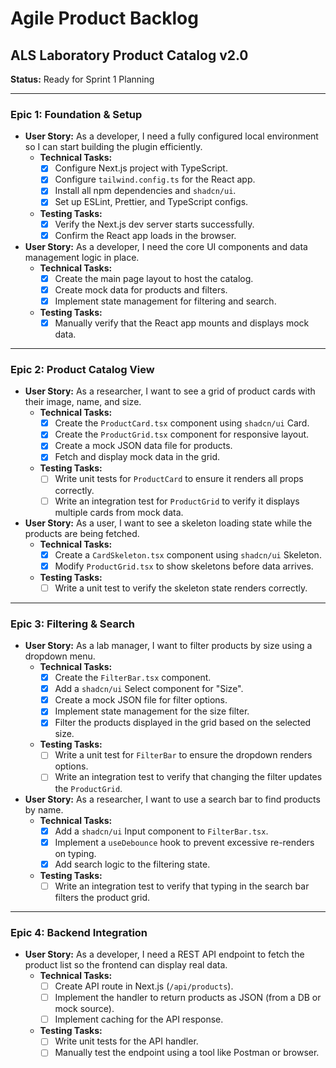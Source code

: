 # Agile Product Backlog
## ALS Laboratory Product Catalog v2.0

**Status:** Ready for Sprint 1 Planning

---

### Epic 1: Foundation & Setup

* **User Story:** As a developer, I need a fully configured local environment so I can start building the plugin efficiently.
    * **Technical Tasks:**
        * [x] Configure Next.js project with TypeScript.
        * [x] Configure `tailwind.config.ts` for the React app.
        * [x] Install all npm dependencies and `shadcn/ui`.
        * [x] Set up ESLint, Prettier, and TypeScript configs.
    * **Testing Tasks:**
        * [x] Verify the Next.js dev server starts successfully.
        * [x] Confirm the React app loads in the browser.

* **User Story:** As a developer, I need the core UI components and data management logic in place.
    * **Technical Tasks:**
        * [x] Create the main page layout to host the catalog.
        * [x] Create mock data for products and filters.
        * [x] Implement state management for filtering and search.
    * **Testing Tasks:**
        * [x] Manually verify that the React app mounts and displays mock data.

---

### Epic 2: Product Catalog View

* **User Story:** As a researcher, I want to see a grid of product cards with their image, name, and size.
    * **Technical Tasks:**
        * [x] Create the `ProductCard.tsx` component using `shadcn/ui` Card.
        * [x] Create the `ProductGrid.tsx` component for responsive layout.
        * [x] Create a mock JSON data file for products.
        * [x] Fetch and display mock data in the grid.
    * **Testing Tasks:**
        * [ ] Write unit tests for `ProductCard` to ensure it renders all props correctly.
        * [ ] Write an integration test for `ProductGrid` to verify it displays multiple cards from mock data.

* **User Story:** As a user, I want to see a skeleton loading state while the products are being fetched.
    * **Technical Tasks:**
        * [x] Create a `CardSkeleton.tsx` component using `shadcn/ui` Skeleton.
        * [x] Modify `ProductGrid.tsx` to show skeletons before data arrives.
    * **Testing Tasks:**
        * [ ] Write a unit test to verify the skeleton state renders correctly.

---

### Epic 3: Filtering & Search

* **User Story:** As a lab manager, I want to filter products by size using a dropdown menu.
    * **Technical Tasks:**
        * [x] Create the `FilterBar.tsx` component.
        * [x] Add a `shadcn/ui` Select component for "Size".
        * [x] Create a mock JSON file for filter options.
        * [x] Implement state management for the size filter.
        * [x] Filter the products displayed in the grid based on the selected size.
    * **Testing Tasks:**
        * [ ] Write a unit test for `FilterBar` to ensure the dropdown renders options.
        * [ ] Write an integration test to verify that changing the filter updates the `ProductGrid`.

* **User Story:** As a researcher, I want to use a search bar to find products by name.
    * **Technical Tasks:**
        * [x] Add a `shadcn/ui` Input component to `FilterBar.tsx`.
        * [x] Implement a `useDebounce` hook to prevent excessive re-renders on typing.
        * [x] Add search logic to the filtering state.
    * **Testing Tasks:**
        * [ ] Write an integration test to verify that typing in the search bar filters the product grid.

---

### Epic 4: Backend Integration

* **User Story:** As a developer, I need a REST API endpoint to fetch the product list so the frontend can display real data.
    * **Technical Tasks:**
        * [ ] Create API route in Next.js (`/api/products`).
        * [ ] Implement the handler to return products as JSON (from a DB or mock source).
        * [ ] Implement caching for the API response.
    * **Testing Tasks:**
        * [ ] Write unit tests for the API handler.
        * [ ] Manually test the endpoint using a tool like Postman or browser.
